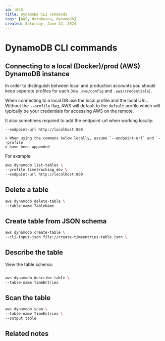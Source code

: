 ```yaml
---
id: l045
title: DynamoDB CLI commands
tags: [AWS, databases, dynamodb]
created: Saturday, June 22, 2024
---
```


# DynamoDB CLI commands

## Connecting to a local (Docker)/prod (AWS) DynamoDB instance

In order to distinguish between local and production accounts you should keep
seperate profiles for each (via `.aws/config` and `.aws/credentials`).

When connecting to a local DB use the local profile and the local URL. Without
the `--profile` flag, AWS will default to the `default` profile which will
typically be your credentials for accessing AWS on the remote.

It also sometimes required to add the endpoint-url when working locally:

```
--endpoint-url http://localhost:800

> When using the commans below locally, assume `--endpoint-url` and `--profile`
> have been appended

```

For example:

```sh
aws dynamodb list-tables \
--profile timetracking_dev \
--endpoint-url http://localhost:800
```

## Delete a table

```sh
aws dynamodb delete-table \
--table-name TableName
```

## Create table from JSON schema

```sh
aws dynamodb create-table \
--cli-input-json file://create-timeentries-table.json \

```

## Describe the table

View the table schema:

```sh

aws dynamodb describe-table \
--table-name TimeEntries
```

## Scan the table

```sh
aws dynamodb scan \
--table-name TimeEntries \
--output table


```

## Related notes
